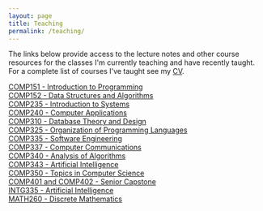 ```yaml
---
layout: page
title: Teaching
permalink: /teaching/
---
```


 The links below provide access to the lecture notes and other course resources for the classes I'm currently teaching and have recently taught. For a complete list of courses I've taught see my [CV](/cv/).

[COMP151 - Introduction to Programming](/teaching/COMP151)<br>
[COMP152 - Data Structures and Algorithms](/teaching/COMP152)<br>
[COMP235 - Introduction to Systems](/teaching/COMP235)<br>
[COMP240 - Computer Applications](/teaching/COMP240)<br>
[COMP310 - Database Theory and Design](/teaching/COMP310/)<br>
[COMP325 - Organization of Programming Languages](/teaching/COMP325/)<br>
[COMP335 - Software Engineering](/teaching/COMP335/)<br>
[COMP337 - Computer Communications](/teaching/COMP337/)<br>
[COMP340 - Analysis of Algorithms](/teaching/COMP340/)<br>
[COMP343 - Artificial Intelligence](/teaching/COMP343/)<br>
[COMP350 - Topics in Computer Science](/teaching/COMP350/)<br>
[COMP401 and COMP402 - Senior Capstone](/teaching/COMP401-402/)<br>
[INTG335 - Artificial Intelligence](/teaching/INTG335/)<br>
[MATH260 - Discrete Mathematics](/teaching/MATH260/)<br>
